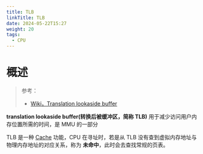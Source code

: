 ```yaml
---
title: TLB
linkTitle: TLB
date: 2024-05-22T15:27
weight: 20
tags:
  - CPU
---
```


# 概述

> 参考：
>
> - [Wiki，Translation lookaside buffer](https://en.wikipedia.org/wiki/Translation_lookaside_buffer)

**translation lookaside buffer(转换后被缓冲区，简称 TLB)** 用于减少访问用户内存位置所需的时间，是 MMU 的一部分

TLB 是一种 [Cache](docs/8.通用技术/Cache.md) 功能，CPU 在寻址时，若是从 TLB 没有查到虚拟内存地址与物理内存地址的对应关系，称为 **未命中**，此时会去查找常规的页表。

